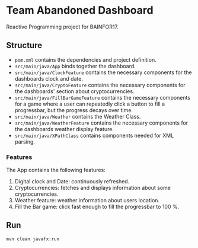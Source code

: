 # Team Abandoned Dashboard
Reactive Programming project for BAINFOR17.

## Structure
* `pom.xml` contains the dependencies and project definition.
* `src/main/java/App` binds together the dashboard.
* `src/main/java/ClockFeature` contains the necessary components for the dashboards clock and date.
* `src/main/java/CryptoFeature` contains the necessary components for the dashboards' section about cryptocurrencies.
* `src/main/java/FillBarGameFeature` contains the necessary components for a game where a user can repeatedly click a button to fill a progressbar, but the progress decays over time. 
* `src/main/java/Weather` contains the Weather Class.
* `src/main/java/WeatherFeature` contains the necessary components for the dashboards weather display feature.
* `src/main/java/XPathClass` contains components needed for XML parsing.
### Features
The App contains the following features:
1. Digital clock and Date: continuously refreshed.
2. Cryptocurrencies: fetches and displays information about some cryptocurrencies.
3. Weather feature: weather information about users location.
4. Fill the Bar game: click fast enough to fill the progressbar to 100 %.

## Run
`mvn clean javafx:run`
